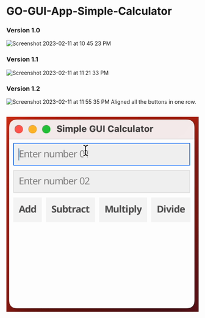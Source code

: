 # GO-GUI-App-Simple-Calculator
### Version 1.0

![Screenshot 2023-02-11 at 10 45 23 PM](https://user-images.githubusercontent.com/21117963/218284211-88679338-910e-4a04-848e-cda65bedd1ed.png)

### Version 1.1
<img width="621" alt="Screenshot 2023-02-11 at 11 21 33 PM" src="https://user-images.githubusercontent.com/21117963/218285266-fde163af-5528-4abf-ab53-4d6c0f022dde.png">

### Version 1.2
<img width="280" alt="Screenshot 2023-02-11 at 11 55 35 PM" src="https://user-images.githubusercontent.com/21117963/218286032-2439b895-c37c-480f-933a-3f067f284ed6.png">
Aligned all the buttons in one row.
<br><br>

![Calculator Working](https://github.com/sd4483/GO-GUI-App-Simple-Calculator/blob/main/Simple%20GUI%20Calculator.gif)
